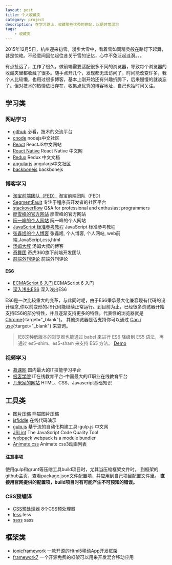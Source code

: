 ```yaml
---
layout: post
title: 个人收藏夹
category: project
description: 在学习路上，收藏那些优秀的网站，以便时常温习
tags:
    - 收藏夹
---
```


2015年12月5日，杭州迎来初雪。漫步大雪中，看着雪如同精灵般在路灯下起舞，甚是惊艳。不经意间回忆起往昔关于雪的记忆，心中不免泛起涟漪。。。

有点扯远了，工作了很久，做前端需要适配很多不同的浏览器，导致每个浏览器的收藏夹里都收藏了很多。随手点开几个，发现都无法访问了，时间能改变许多，我个人比较懒，也用过很多博客，基本上刚开始还有兴趣折腾下，后来慢慢的就淡忘了。但对技术的热情依旧存在，收集点优秀的博客地址，自己也抽时间关注。

## 学习类

### 网站学习
<ul>
    <li><a href="https://github.com/" target="_blank">github</a> 必看，技术的交流平台</li>
    <li><a href="https://cnodejs.org/" target="_blank">cnode</a> nodejs中文社区</li>
    <li><a href="http://reactjs.cn/" target="_blank">React</a> ReactJS中文网站</li>
    <li><a href="http://reactnative.cn/" target="_blank">React Native</a> React Native 中文网</li>
    <li><a href="http://cn.redux.js.org/">Redux</a> Redux 中文文档</li>
    <li><a href="http://www.angularjs.cn/" target="_blank">angularjs</a> angularjs中文社区</li>
    <li><a href="http://backbonejs.org/" target="_blank">backbonejs</a> backbonejs</li>
</ul>

### 博客学习
<ul>
    <li><a href="http://taobaofed.org/" target="_blank">淘宝前端团队（FED）</a> 淘宝前端团队（FED）</li>
    <li><a href="http://segmentfault.com/" target="_blank">SegmentFault</a> 专注于程序员开发者的社区平台</li>
    <li><a href="http://stackoverflow.com/" target="_blank">stackoverflow</a> Q&amp;A for professional and enthusiast programmers</li>
    <li><a href="http://www.liaoxuefeng.com/" target="_blank">廖雪峰的官方网站</a> 廖雪峰的官方网站</li>
    <li><a href="http://www.ruanyifeng.com/" target="_blank">阮一峰的个人网站</a> 阮一峰的个人网站</li>
    <li><a href="http://javascript.ruanyifeng.com/" target="_blank">JavaScript 标准参考教程</a> JavaScript 标准参考教程</li>
    <li><a href="http://www.zhangxinxu.com/" target="_blank">张鑫旭的个人博客</a> 张鑫旭, 个人博客, 个人网站, web前端,JavaScript,css,html</li>
    <li><a href="http://www.cnblogs.com/TomXu/" target="_blank">汤姆大叔</a> 汤姆大叔的博客</li>
    <li><a href="http://www.75team.com/" target="_blank">奇舞团</a> 奇虎360旗下前端开发团队</li>
    <li><a href="http://qianduan.guru/" target="_blank">前端外刊评论</a> 前端外刊评论</li>
</ul>

#### ES6
<ul>
    <li><a href="http://es6.ruanyifeng.com/" target="_blank">ECMAScript 6 入门</a> ECMAScript 6 入门</li>
    <li><a href="http://www.infoq.com/cn/es6-in-depth/" target="_blank">深入浅出ES6</a> 深入浅出ES6</li>
</ul>

ES6是一次比较重大的变革，与此同时呢，由于ES6秉承最大化兼容现有代码的设计理念,你以前变形的JS代码能继续正常运行。到目前为止，已经很多浏览器开始支持ES6的部分特性，并且逐渐支持更多的特性。代表性的浏览器就是[Chrome](http://www.google.cn/chrome/browser/desktop/index.html){:target="_blank"}。 其他浏览器是否支持你可以通过 [Can i use](http://caniuse.com/){:target="_blank"} 来查询。

> IE8这种低版本的浏览器也能通过 babel 来进行 ES6 降级到 ES5 语法，再通过 es5-shim、es5-sham 来支持 ES5 方法。 <a href="https://github.com/w567675/webpack-es6-testdemo" target="_blank">Demo</a>

### 视频学习
<ul>
    <li><a href="http://www.imooc.com/" target="_blank">慕课网</a> 国内最大的IT技能学习平台</li>
    <li><a href="http://www.jikexueyuan.com/" target="_blank">极客学院</a> IT在线教育平台-中国最大的IT职业在线教育平台</li>
    <li><a href="http://www.codefordream.com/" target="_blank">几米家的网站</a> HTML、CSS、Javascript基础知识</li>
</ul>

## 工具类
<ul>
    <li><a href="https://tinypng.com/" target="_blank">图片压缩</a> 熊猫图片压缩</li>
    <li><a href="http://jsfiddle.net/" target="_blank">jsfiddle</a> 在线代码演示</li>
    <li><a href="http://www.gulpjs.com.cn/" target="_blank">gulp.js</a> 基于流的自动化构建工具-gulp.js 中文网</li>
    <li><a href="http://www.jslint.com/" target="_blank">JSLint</a> The JavaScript Code Quality Tool</li>
    <li><a href="http://webpack.github.io/" target="_blank">webpack</a> webpack is a module bundler</li>
    <li><a href="http://daneden.github.io/animate.css/" target="_blank">Animate.css</a> Animate css3动画列表</li>
</ul>

#### 注意事项
使用gulp和grunt等压缩工具build项目时，尤其当压缩框架文件时。
到框架的github主页，查看package.json文件配置项，并应用到自己项目配置文件里。
**直接用官网提供的配置项，build项目时有可能产生不可预知的错误。**

### CSS预编译
<ul>
    <li><a href="http://www.oschina.net/news/22745/8-css-preprocessors-speed" target="_blank">CSS预处理器</a> 8个CSS预处理器</li>
    <li><a href="http://lesscss.org/" target="_blank">less</a> less</li>
    <li><a href="http://sass-lang.com/" target="_blank">sass</a> sass</li>
</ul>

## 框架类

<ul>
    <li><a href="http://ionicframework.com/">ionicframework</a> 一款开源的Html5移动App开发框架</li>
    <li><a href="http://framework7.taobao.org/">framework7</a> 一个开源免费的框架可以用来开发混合移动应用</li>
</ul>

[wenda]:    https://firewenda.github.io  "wenda"
